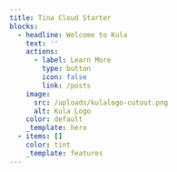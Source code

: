 ```yaml
---
title: Tina Cloud Starter
blocks:
  - headline: Welcome to Kula
    text: ''
    actions:
      - label: Learn More
        type: button
        icon: false
        link: /posts
    image:
      src: /uploads/kulalogo-cutout.png
      alt: Kula Logo
    color: default
    _template: hero
  - items: []
    color: tint
    _template: features
---
```







